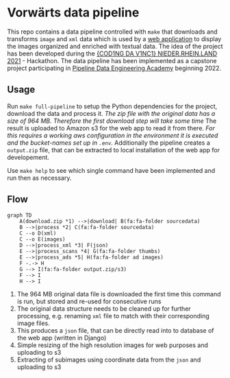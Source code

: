 # Vorwärts data pipeline

This repo contains a data pipeline controlled with `make` that downloads and transforms `image` and `xml` data which is used by a [web application](https://vorwaerts-demo.fly.dev/) to display the images organized and enriched with textual data.
The idea of the project has been developed during the [{COD1NG DA V1NC1} NIEDER.RHEIN.LAND 2021](https://codingdavinci.de/index.php/de/events/niederrheinland-2021) - Hackathon. The data pipeline has been implemented as a capstone project participating in [Pipeline Data Engineering Academy](https://www.dataengineering.academy/) beginning 2022.

## Usage

Run `make full-pipeline` to setup the Python dependencies for the project, download the data and process it.
*The zip file with the original data has a size of 964 MB. Therefore the first download step will take some time*
The result is uploaded to Amazon s3 for the web app to read it from there.
*For this requires a working aws configuration in the environment it is executed and the bucket-names set up in `.env`.*
Additionally the pipeline creates a `output.zip` file, that can be extracted to local installation of the web app for developement.

Use `make help` to see which single command have been implemented and run then as necessary.

## Flow

```mermaid
graph TD
    A(download.zip *1) -->|download| B(fa:fa-folder sourcedata)
    B -->|process *2| C(fa:fa-folder sourcedata)
    C --o D(xml)
    C --o E(images)
    D -->|process_xml *3| F(json)
    E -->|process_scans *4| G(fa:fa-folder thumbs)
    E -->|process_ads *5| H(fa:fa-folder ad images)
    F -.-> H
    G --> I(fa:fa-folder output.zip/s3)
    F --> I
    H --> I
```

1) The 964 MB original data file is downloaded the first time this command is run, but stored and re-used for consecutive runs
2) The original data structure needs to be cleaned up for further processing, e.g. renaming `xml` file to match with their corresponding image files.
3) This produces a `json` file, that can be directly read into to database of the web app (written in Django)
4) Simple resizing of the high resolution images for web purposes and uploading to s3
5) Extracting of subimages using coordinate data from the `json` and uploading to s3
